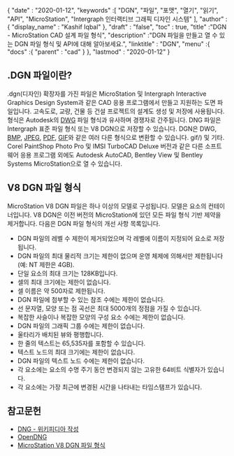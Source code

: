 {
  "date" : "2020-01-12",
  "keywords" :[ "DGN", "파일", "포맷", "열기", "읽기", "API", "MicroStation", "Intergraph 인터랙티브 그래픽 디자인 시스템" ],
  "author" :{
    "display_name" : "Kashif Iqbal"
},
  "draft" : "false",
  "toc" : true,
  "title" :"DGN - MicroStation CAD 설계 파일 형식",
  "description" :"DGN 파일을 만들고 열 수 있는 DGN 파일 형식 및 API에 대해 알아보세요.",
  "linktitle" : "DGN",
  "menu" :{
    "docs" :{
      "parent" : "cad"
}
},
  "lastmod" : "2020-01-12"
}

## .DGN 파일이란?

.dgn(디자인) 확장자를 가진 파일은 MicroStation 및 Intergraph Interactive Graphics Design System과 같은 CAD 응용 프로그램에서 만들고 지원하는 도면 파일입니다. 고속도로, 교량, 건물 등 건설 프로젝트의 설계도 생성 및 저장에 사용됩니다. 형식은 Autodesk의 [DWG](/ko/cad/dwg/) 파일 형식과 유사하며 경쟁자로 간주됩니다. DNG 파일은 Intergraph 표준 파일 형식 또는 V8 DGN으로 저장할 수 있습니다. DGN은 DWG, [BMP](/ko/image/bmp/), [JPEG](/ko/image/jpeg/), [PDF](/ko/pdf/), [GIF](/ko/image/)와 같은 여러 다른 형식으로 변환할 수 있습니다. gif/) 및 기타. Corel PaintShop Photo Pro 및 IMSI TurboCAD Deluxe 버전과 같은 다른 소프트웨어 응용 프로그램 외에도 Autodesk AutoCAD, Bentley View 및 Bentley Systems MicroStation으로 열 수 있습니다.

## V8 DGN 파일 형식

MicroStation V8 DGN 파일은 하나 이상의 모델로 구성됩니다. 모델은 요소의 컨테이너입니다. V8 DGN은 이전 버전의 MicroStation에 있던 모든 파일 형식 기반 제약을 제거합니다. 다음은 DGN 파일 형식의 개선 사항 목록입니다.

* DGN 파일의 레벨 수 제한이 제거되었으며 각 레벨에 이름이 지정되어 요소로 저장됩니다.
* DGN 파일의 최대 물리적 크기는 제한이 없으며 운영 체제에 의해서만 제한됩니다(예: NT 제한은 4GB).
* 단일 요소의 최대 크기는 128KB입니다.
* 셀의 최대 크기에는 제한이 없습니다.
* 셀 이름은 약 500자로 제한됩니다.
* DGN 파일에 첨부할 수 있는 참조 수에는 제한이 없습니다.
* 선 문자열, 모양 또는 점 곡선은 최대 5000개의 정점을 가질 수 있습니다.
* 복잡한 사슬이나 복잡한 모양의 구성 요소 수에는 제한이 없습니다.
* DGN 파일의 그래픽 그룹 수에는 제한이 없습니다.
* 울타리가 배치된 뷰와 평행합니다.
* 한 줄의 텍스트는 65,535자를 포함할 수 있습니다.
* 텍스트 노드의 최대 크기에는 제한이 없습니다.
* DGN 파일의 텍스트 노드 수에는 제한이 없습니다.
* 각 요소에는 요소의 수명 주기 동안 변경되지 않는 고유한 64비트 식별자가 있습니다.
* 각 요소에는 가장 최근에 변경된 시간을 나타내는 타임스탬프가 있습니다.

## 참고문헌

* [DNG - 위키피디아 작성](https://en.wikipedia.org/wiki/DGN)
* [OpenDNG](http://www.bentley.com/opendgn)
* [MicroStation V8 DGN 파일 형식](https://web.archive.org/web/20120713013730/http://docs.bentley.com/ko/MicroStation/ustnhelp47.html)

